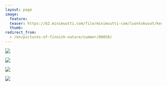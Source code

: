 ```yaml
---
layout: page
image:
  feature:
  teaser: https://b2.minimuutti.com/file/minimuutti-com/luontokuvat/kes%C3%A4/2/DSC33690-245px.jpg
  thumb:
redirect_from:
  - /en/pictures-of-finnish-nature/summer/00050/
---
```


![](https://b2.minimuutti.com/file/minimuutti-com/luontokuvat/kes%C3%A4/2/DSC33676-800px.jpg)

![](https://b2.minimuutti.com/file/minimuutti-com/luontokuvat/kes%C3%A4/2/DSC33688-800px.jpg)

![](https://b2.minimuutti.com/file/minimuutti-com/luontokuvat/kes%C3%A4/2/DSC33689-800px.jpg)

![](https://b2.minimuutti.com/file/minimuutti-com/luontokuvat/kes%C3%A4/2/DSC33690-800px.jpg)
